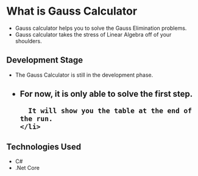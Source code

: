 <h1>What is Gauss Calculator</h1>
<ul>
  <li>
    Gauss calculator helps you to solve the Gauss Elimination problems.
  </li>
  <li>
    Gauss calculator takes the stress of Linear Algebra off of your shoulders.
  </li>
</ul>

<h2>Development Stage</h2>
<ul>
  <li>
    The Gauss Calculator is still in the development phase.
  </li>
</ul>

<h2>
  <ul>
    <li>
      For now, it is only able to solve the first step.
    
      It will show you the table at the end of the run.
    </li>
  </ul>
</h2>

<h2>Technologies Used</h2>
<ul>
  <li>C#</li>
  <li>.Net  Core</li>
</ul>
